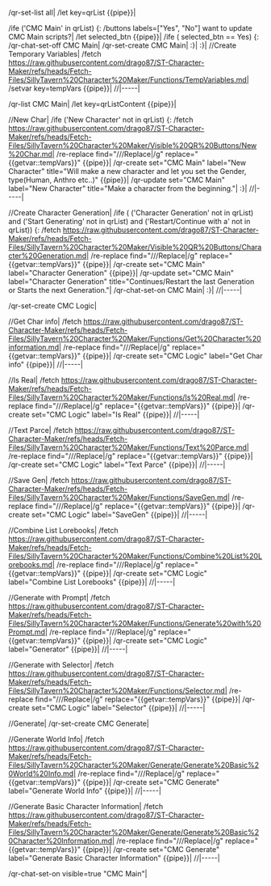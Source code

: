 /qr-set-list all|
/let key=qrList {{pipe}}|

/ife ('CMC Main' in qrList) {:
	/buttons labels=["Yes", "No"] want to update CMC Main scripts?|
	/let selected_btn {{pipe}}|
	/ife ( selected_btn == Yes) {:
		/qr-chat-set-off CMC Main|
		/qr-set-create CMC Main|
	:}|
:}|
//Create Temporary Variables|
/fetch https://raw.githubusercontent.com/drago87/ST-Character-Maker/refs/heads/Fetch-Files/SillyTavern%20Character%20Maker/Functions/TempVariables.md|
/setvar key=tempVars {{pipe}}|
//|-----|

/qr-list CMC Main|
/let key=qrListContent {{pipe}}|

//New Char|
/ife ('New Character' not in qrList) {:
	/fetch https://raw.githubusercontent.com/drago87/ST-Character-Maker/refs/heads/Fetch-Files/SillyTavern%20Character%20Maker/Visible%20QR%20Buttons/New%20Char.md|
	/re-replace find="///Replace\|/g" replace="{{getvar::tempVars}}" {{pipe}}|
	/qr-create set="CMC Main" label="New Character" title="Will make a new character and let you set the Gender, type(Human, Anthro etc..)" {{pipe}}|
	/qr-update set="CMC Main" label="New Character" title="Make a character from the beginning."|
:}|
//|-----|

//Create Character Generation|
/ife ( ('Character Generation' not in qrList) and ('Start Generating' not in qrList) and ('Restart/Continue with a' not in qrList)) {:
	/fetch https://raw.githubusercontent.com/drago87/ST-Character-Maker/refs/heads/Fetch-Files/SillyTavern%20Character%20Maker/Visible%20QR%20Buttons/Character%20Generation.md|
	/re-replace find="/\/\/Replace\|/g" replace="{{getvar::tempVars}}" {{pipe}}|
	/qr-create set="CMC Main" label="Character Generation" {{pipe}}|
	/qr-update set="CMC Main" label="Character Generation" title="Continues/Restart the last Generation or Starts the next Generation."|
	/qr-chat-set-on CMC Main|
:}|
//|-----|



/qr-set-create CMC Logic|

//Get Char info|
/fetch https://raw.githubusercontent.com/drago87/ST-Character-Maker/refs/heads/Fetch-Files/SillyTavern%20Character%20Maker/Functions/Get%20Character%20information.md|
/re-replace find="/\/\/Replace\|/g" replace="{{getvar::tempVars}}" {{pipe}}|
/qr-create set="CMC Logic" label="Get Char info" {{pipe}}|
//|-----|

//Is Real|
/fetch https://raw.githubusercontent.com/drago87/ST-Character-Maker/refs/heads/Fetch-Files/SillyTavern%20Character%20Maker/Functions/Is%20Real.md|
/re-replace find="/\/\/Replace\|/g" replace="{{getvar::tempVars}}" {{pipe}}|
/qr-create set="CMC Logic" label="Is Real" {{pipe}}|
//|-----|

//Text Parce|
/fetch https://raw.githubusercontent.com/drago87/ST-Character-Maker/refs/heads/Fetch-Files/SillyTavern%20Character%20Maker/Functions/Text%20Parce.md|
/re-replace find="/\/\/Replace\|/g" replace="{{getvar::tempVars}}" {{pipe}}|
/qr-create set="CMC Logic" label="Text Parce" {{pipe}}|
//|-----|

//Save Gen|
/fetch https://raw.githubusercontent.com/drago87/ST-Character-Maker/refs/heads/Fetch-Files/SillyTavern%20Character%20Maker/Functions/SaveGen.md|
/re-replace find="/\/\/Replace\|/g" replace="{{getvar::tempVars}}" {{pipe}}|
/qr-create set="CMC Logic" label="SaveGen" {{pipe}}|
//|-----|

//Combine List Lorebooks|
/fetch https://raw.githubusercontent.com/drago87/ST-Character-Maker/refs/heads/Fetch-Files/SillyTavern%20Character%20Maker/Functions/Combine%20List%20Lorebooks.md|
/re-replace find="/\/\/Replace\|/g" replace="{{getvar::tempVars}}" {{pipe}}|
/qr-create set="CMC Logic" label="Combine List Lorebooks" {{pipe}}|
//|-----|

//Generate with Prompt|
/fetch https://raw.githubusercontent.com/drago87/ST-Character-Maker/refs/heads/Fetch-Files/SillyTavern%20Character%20Maker/Functions/Generate%20with%20Prompt.md|
/re-replace find="/\/\/Replace\|/g" replace="{{getvar::tempVars}}" {{pipe}}|
/qr-create set="CMC Logic" label="Generator" {{pipe}}|
//|-----|

//Generate with Selector|
/fetch https://raw.githubusercontent.com/drago87/ST-Character-Maker/refs/heads/Fetch-Files/SillyTavern%20Character%20Maker/Functions/Selector.md|
/re-replace find="/\/\/Replace\|/g" replace="{{getvar::tempVars}}" {{pipe}}|
/qr-create set="CMC Logic" label="Selector" {{pipe}}|
//|-----|

//Generate|
/qr-set-create CMC Generate|

//Generate World Info|
/fetch https://raw.githubusercontent.com/drago87/ST-Character-Maker/refs/heads/Fetch-Files/SillyTavern%20Character%20Maker/Generate/Generate%20Basic%20World%20Info.md|
/re-replace find="/\/\/Replace\|/g" replace="{{getvar::tempVars}}" {{pipe}}|
/qr-create set="CMC Generate" label="Generate World Info" {{pipe}}|
//|-----|

//Generate Basic Character Information|
/fetch https://raw.githubusercontent.com/drago87/ST-Character-Maker/refs/heads/Fetch-Files/SillyTavern%20Character%20Maker/Generate/Generate%20Basic%20Character%20Information.md|
/re-replace find="/\/\/Replace\|/g" replace="{{getvar::tempVars}}" {{pipe}}|
/qr-create set="CMC Generate" label="Generate Basic Character Information" {{pipe}}|
//|-----|

/qr-chat-set-on visible=true "CMC Main"|